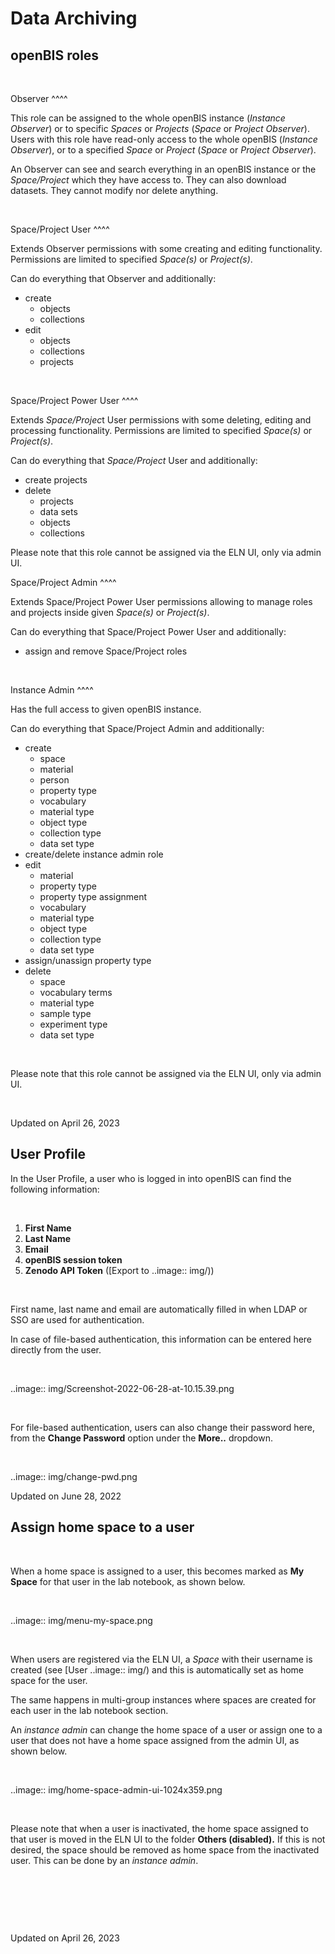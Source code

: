 Data Archiving
====
 
openBIS roles
----



 

Observer
^^^^

This role can be assigned to the whole openBIS instance (*Instance
Observer*) or to specific *Spaces* or *Projects* (*Space* or *Project
Observer*). Users with this role have read-only access to the whole
openBIS (*Instance Observer*), or to a specified *Space* or *Project*
(*Space* or *Project Observer*).

An Observer can see and search everything in an openBIS instance or the
*Space/Project* which they have access to. They can also download
datasets. They cannot modify nor delete anything.

 

Space/Project User
^^^^

Extends Observer permissions with some creating and editing
functionality. Permissions are limited to specified *Space(s)* or
*Project(s)*.

Can do everything that Observer and additionally:

-   create
    -   objects
    -   collections
-   edit
    -   objects
    -   collections
    -   projects

 

Space/Project Power User
^^^^

Extends *Space/Projec*t User permissions with some deleting, editing and
processing functionality. Permissions are limited to specified
*Space(s)* or *Project(s)*.

Can do everything that *Space/Project* User and additionally:

-   create projects
-   delete
    -   projects
    -   data sets
    -   objects
    -   collections

Please note that this role cannot be assigned via the ELN UI, only via
admin UI.

Space/Project Admin
^^^^

Extends Space/Project Power User permissions allowing to manage roles
and projects inside given *Space(s)* or *Project(s)*.

Can do everything that Space/Project Power User and additionally:

-   assign and remove Space/Project roles

 

Instance Admin
^^^^

Has the full access to given openBIS instance.

Can do everything that Space/Project Admin and additionally:

-   create
    -   space
    -   material
    -   person
    -   property type
    -   vocabulary
    -   material type
    -   object type
    -   collection type
    -   data set type
-   create/delete instance admin role
-   edit
    -   material
    -   property type
    -   property type assignment
    -   vocabulary
    -   material type
    -   object type
    -   collection type
    -   data set type
-   assign/unassign property type
-   delete
    -   space
    -   vocabulary terms
    -   material type
    -   sample type
    -   experiment type
    -   data set type

 

Please note that this role cannot be assigned via the ELN UI, only via
admin UI.

 

Updated on April 26, 2023
 
User Profile
----



In the User Profile, a user who is logged in into openBIS can find the
following information:

 

1.  **First Name**
2.  **Last Name**
3.  **Email**
4.  **openBIS session token**
5.  **Zenodo API Token** ([Export to
..image:: img/))

 

First name, last name and email are automatically filled in when LDAP or
SSO are used for authentication.

In case of file-based authentication, this information can be entered
here directly from the user.

 

..image:: img/Screenshot-2022-06-28-at-10.15.39.png

 

For file-based authentication, users can also change their password
here, from the **Change Password** option under the **More..** dropdown.

 

..image:: img/change-pwd.png

Updated on June 28, 2022
 
Assign home space to a user
----



 

When a home space is assigned to a user, this becomes marked as **My
Space** for that user in the lab notebook, as shown below.

 

..image:: img/menu-my-space.png

 

When users are registered via the ELN UI, a *Space* with their username
is created (see [User
..image:: img/)
and this is automatically set as home space for the user.

The same happens in multi-group instances where spaces are created for
each user in the lab notebook section.

An *instance admin* can change the home space of a user or assign one to
a user that does not have a home space assigned from the admin UI, as
shown below.

 

..image:: img/home-space-admin-ui-1024x359.png

 

Please note that when a user is inactivated, the home space assigned to
that user is moved in the ELN UI to the folder **Others (disabled).** If
this is not desired, the space should be removed as home space from the
inactivated user. This can be done by an *instance admin*.

 

 

 

Updated on April 26, 2023
